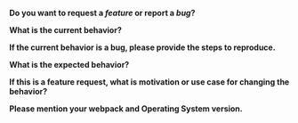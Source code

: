 <!-- Before creating an issue please make sure you are using the latest version of webpack-dev-middleware and webpack. -->

**Do you want to request a *feature* or report a *bug*?**

<!-- Please ask questions on StackOverflow or the webpack Gitter (https://gitter.im/webpack/webpack). Questions will be closed. -->

**What is the current behavior?**


**If the current behavior is a bug, please provide the steps to reproduce.**

<!-- A great way to do this is to provide your configuration via a GitHub gist. -->

**What is the expected behavior?**


**If this is a feature request, what is motivation or use case for changing the behavior?**


**Please mention your webpack and Operating System version.**
